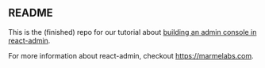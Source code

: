 ## README 

This is the (finished) repo for our tutorial about [building an admin console in react-admin](https://retool.com/blog/building-an-admin-console-in-react-admin).

For more information about react-admin, checkout https://marmelabs.com.
